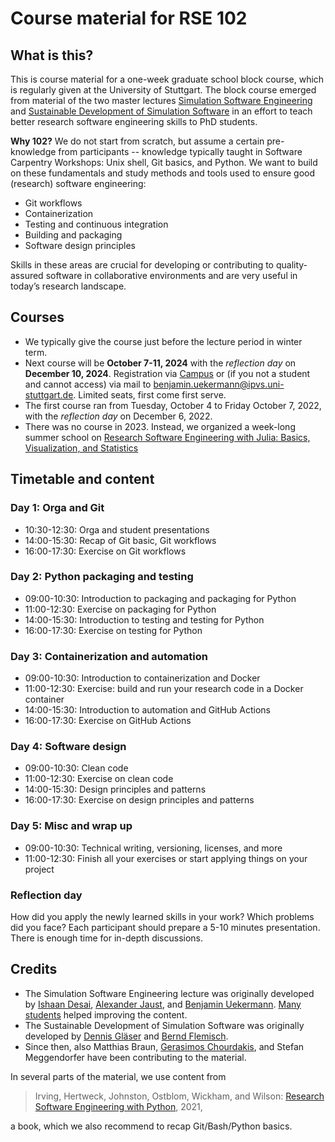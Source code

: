 # Course material for RSE 102

## What is this?

This is course material for a one-week graduate school block course, which is regularly given at the University of Stuttgart. The block course emerged from material of the two master lectures [Simulation Software Engineering](https://simulation-software-engineering.github.io) and [Sustainable Development of Simulation Software](https://gitlab.com/sustainable-simulation-software/course-material) in an effort to teach better research software engineering skills to PhD students.

**Why 102?** We do not start from scratch, but assume a certain pre-knowledge from participants -- knowledge typically taught in Software Carpentry Workshops: Unix shell, Git basics, and Python. We want to build on these fundamentals and study methods and tools used to ensure good (research) software engineering:

- Git workflows
- Containerization
- Testing and continuous integration
- Building and packaging
- Software design principles

Skills in these areas are crucial for developing or contributing to quality-assured software in collaborative environments and are very useful in today’s research landscape.

## Courses

- We typically give the course just before the lecture period in winter term.
- Next course will be **October 7-11, 2024** with the *reflection day* on **December 10, 2024**. Registration via [Campus](
https://campus.uni-stuttgart.de/cusonline/ee/ui/ca2/app/desktop/#/pl/ui/$ctx/wbLv.wbShowLVDetail?$ctx=design=ca2;header=max&pSpracheNr=1&pStpSpNr=403777) or (if you not a student and cannot access) via mail to [benjamin.uekermann@ipvs.uni-stuttgart.de](mailto:benjamin.uekermann@ipvs.uni-stuttgart.de). Limited seats, first come first serve.
- The first course ran from Tuesday, October 4 to Friday October 7, 2022, with the *reflection day* on December 6, 2022.
- There was no course in 2023. Instead, we organized a week-long summer school on [Research Software Engineering with Julia: Basics, Visualization, and Statistics](https://www.simtech.uni-stuttgart.de/events/simtech-summer-school/SuSch_2/)

## Timetable and content

### Day 1: Orga and Git

- 10:30-12:30: Orga and student presentations
- 14:00-15:30: Recap of Git basic, Git workflows
- 16:00-17:30: Exercise on Git workflows

### Day 2: Python packaging and testing

- 09:00-10:30: Introduction to packaging and packaging for Python
- 11:00-12:30: Exercise on packaging for Python
- 14:00-15:30: Introduction to testing and testing for Python
- 16:00-17:30: Exercise on testing for Python

### Day 3: Containerization and automation

- 09:00-10:30: Introduction to containerization and Docker
- 11:00-12:30: Exercise: build and run your research code in a Docker container
- 14:00-15:30: Introduction to automation and GitHub Actions 
- 16:00-17:30: Exercise on GitHub Actions

### Day 4: Software design

- 09:00-10:30: Clean code
- 11:00-12:30: Exercise on clean code
- 14:00-15:30: Design principles and patterns
- 16:00-17:30: Exercise on design principles and patterns

### Day 5: Misc and wrap up

- 09:00-10:30: Technical writing, versioning, licenses, and more
- 11:00-12:30: Finish all your exercises or start applying things on your project

### Reflection day

How did you apply the newly learned skills in your work? Which problems did you face?
Each participant should prepare a 5-10 minutes presentation. There is enough time for in-depth discussions.

## Credits

- The Simulation Software Engineering lecture was originally developed by [Ishaan Desai](https://github.com/IshaanDesai), [Alexander Jaust](https://github.com/ajaust), and [Benjamin Uekermann](https://github.com/uekerman). [Many students](https://github.com/Simulation-Software-Engineering/Lecture-Material/graphs/contributors) helped improving the content.
- The Sustainable Development of Simulation Software was originally developed by [Dennis Gläser](https://github.com/dglaeser) and [Bernd Flemisch](https://github.com/berndflemisch).
- Since then, also Matthias Braun, [Gerasimos Chourdakis](https://github.com/MakisH), and Stefan Meggendorfer have been contributing to the material. 

In several parts of the material, we use content from

> Irving, Hertweck, Johnston, Ostblom, Wickham, and Wilson: [Research Software Engineering with Python](https://third-bit.com/py-rse/), 2021,

a book, which we also recommend to recap Git/Bash/Python basics.
